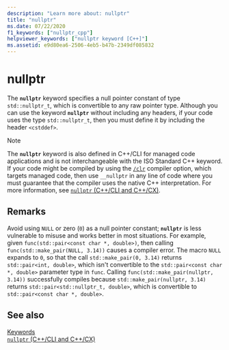 ```yaml
---
description: "Learn more about: nullptr"
title: "nullptr"
ms.date: 07/22/2020
f1_keywords: ["nullptr_cpp"]
helpviewer_keywords: ["nullptr keyword [C++]"]
ms.assetid: e9d80ea6-2506-4eb5-b47b-2349df085832
---
```

# nullptr

The **`nullptr`** keyword specifies a null pointer constant of type `std::nullptr_t`, which is convertible to any raw pointer type.  Although you can use the keyword **`nullptr`** without including any headers, if your code uses the type `std::nullptr_t`, then you must define it by including the header `<cstddef>`.

> [!NOTE]
> The **`nullptr`** keyword is also defined in C++/CLI for managed code applications and is not interchangeable with the ISO Standard C++ keyword. If your code might be compiled by using the [`/clr`](../build/reference/clr-common-language-runtime-compilation.md) compiler option, which targets managed code, then use `__nullptr` in any line of code where you must guarantee that the compiler uses the native C++ interpretation. For more information, see [`nullptr` (C++/CLI and C++/CX)](../extensions/nullptr-cpp-component-extensions.md).

## Remarks

Avoid using `NULL` or zero (`0`) as a null pointer constant; **`nullptr`** is less vulnerable to misuse and works better in most situations.  For example, given `func(std::pair<const char *, double>)`, then calling `func(std::make_pair(NULL, 3.14))` causes a compiler error.  The macro `NULL` expands to `0`, so that the call `std::make_pair(0, 3.14)` returns `std::pair<int, double>`, which isn't convertible to the `std::pair<const char *, double>` parameter type in `func`.  Calling `func(std::make_pair(nullptr, 3.14))` successfully compiles because `std::make_pair(nullptr, 3.14)` returns `std::pair<std::nullptr_t, double>`, which is convertible to `std::pair<const char *, double>`.

## See also

[Keywords](../cpp/keywords-cpp.md)<br/>
[`nullptr` (C++/CLI and C++/CX)](../extensions/nullptr-cpp-component-extensions.md)
